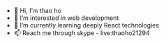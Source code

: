- 👋 Hi, I’m thao ho
- 👀 I’m interested in web development
- 🌱 I’m currently learning deeply React technologies
- 📫 Reach me through skype - live:thaoho21294

<!---
thaoho21294/thaoho21294 is a ✨ special ✨ repository because its `README.md` (this file) appears on your GitHub profile.
You can click the Preview link to take a look at your changes.
--->
